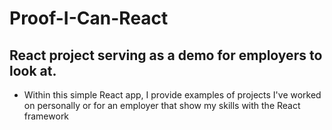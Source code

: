 # Proof-I-Can-React
React project serving as a demo for employers to look at.
---
- Within this simple React app, I provide examples of projects I've worked on personally or for an employer that show my skills with the React framework